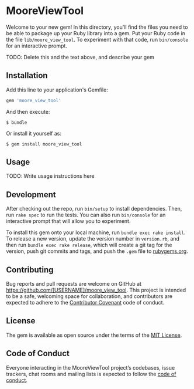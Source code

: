 # MooreViewTool

Welcome to your new gem! In this directory, you'll find the files you need to be able to package up your Ruby library into a gem. Put your Ruby code in the file `lib/moore_view_tool`. To experiment with that code, run `bin/console` for an interactive prompt.

TODO: Delete this and the text above, and describe your gem

## Installation

Add this line to your application's Gemfile:

```ruby
gem 'moore_view_tool'
```

And then execute:

    $ bundle

Or install it yourself as:

    $ gem install moore_view_tool

## Usage

TODO: Write usage instructions here

## Development

After checking out the repo, run `bin/setup` to install dependencies. Then, run `rake spec` to run the tests. You can also run `bin/console` for an interactive prompt that will allow you to experiment.

To install this gem onto your local machine, run `bundle exec rake install`. To release a new version, update the version number in `version.rb`, and then run `bundle exec rake release`, which will create a git tag for the version, push git commits and tags, and push the `.gem` file to [rubygems.org](https://rubygems.org).

## Contributing

Bug reports and pull requests are welcome on GitHub at https://github.com/[USERNAME]/moore_view_tool. This project is intended to be a safe, welcoming space for collaboration, and contributors are expected to adhere to the [Contributor Covenant](http://contributor-covenant.org) code of conduct.

## License

The gem is available as open source under the terms of the [MIT License](https://opensource.org/licenses/MIT).

## Code of Conduct

Everyone interacting in the MooreViewTool project’s codebases, issue trackers, chat rooms and mailing lists is expected to follow the [code of conduct](https://github.com/[USERNAME]/moore_view_tool/blob/master/CODE_OF_CONDUCT.md).
